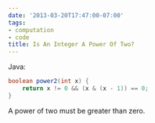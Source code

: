 ```yaml
---
date: '2013-03-20T17:47:00-07:00'
tags:
- computation
- code
title: Is An Integer A Power Of Two?
---
```


Java:

```java
boolean power2(int x) {
    return x != 0 && (x & (x - 1)) == 0;
}
```

A power of two must be greater than zero.
